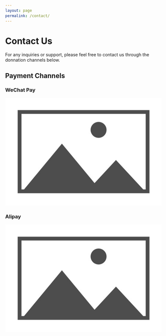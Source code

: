 ```yaml
---
layout: page
permalink: /contact/
---
```


# Contact Us

For any inquiries or support, please feel free to contact us through the donnation channels below.

## Payment Channels

<div class="payment-channels">
  <div class="payment-channel">
    <h3>WeChat Pay</h3>
    <img src="/assets/images/wechat-pay.jpg" alt="WeChat Pay">
  </div>
  <div class="payment-channel">
    <h3>Alipay</h3>
    <img src="/assets/images/alipay.jpg" alt="Alipay">
  </div>
</div>
